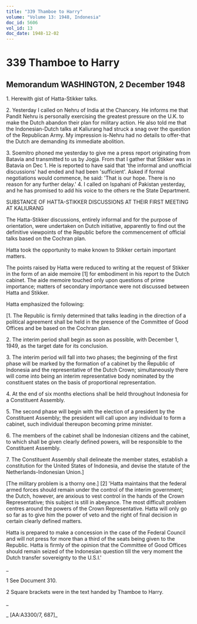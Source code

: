 ```yaml
---
title: "339 Thamboe to Harry"
volume: "Volume 13: 1948, Indonesia"
doc_id: 5606
vol_id: 13
doc_date: 1948-12-02
---
```


# 339 Thamboe to Harry

## Memorandum WASHINGTON, 2 December 1948

1\. Herewith gist of Hatta-Stikker talks.

2\. Yesterday I called on Nehru of India at the Chancery. He informs me that Pandit Nehru is personally exercising the greatest pressure on the U.K. to make the Dutch abandon their plan for military action. He also told me that the Indonesian-Dutch talks at Kaliurang had struck a snag over the question of the Republican Army. My impression is-Nehru had no details to offer-that the Dutch are demanding its immediate abolition.

3\. Soemitro phoned me yesterday to give me a press report originating from Batavia and transmitted to us by Jogja. From that I gather that Stikker was in Batavia on Dec 1. He is reported to have said that 'the informal and unofficial discussions' had ended and had been 'sufficient'. Asked if formal negotiations would commence, he said: 'That is our hope. There is no reason for any further delay.' 4. I called on Ispahani of Pakistan yesterday, and he has promised to add his voice to the others re the State Department.

SUBSTANCE OF HATTA-STIKKER DISCUSSIONS AT THEIR FIRST MEETING AT KALIURANG

The Hatta-Stikker discussions, entirely informal and for the purpose of orientation, were undertaken on Dutch initiative, apparently to find out the definitive viewpoints of the Republic before the commencement of official talks based on the Cochran plan.

Hatta took the opportunity to make known to Stikker certain important matters.

The points raised by Hatta were reduced to writing at the request of Stikker in the form of an aide memoire [1] for embodiment in his report to the Dutch cabinet. The aide memoire touched only upon questions of prime importance; matters of secondary importance were not discussed between Hatta and Stikker.

Hatta emphasized the following:

[1. The Republic is firmly determined that talks leading in the direction of a political agreement shall be held in the presence of the Committee of Good Offices and be based on the Cochran plan.

2\. The interim period shall begin as soon as possible, with December 1, 1949, as the target date for its conclusion.

3\. The interim period will fall into two phases; the beginning of the first phase will be marked by the formation of a cabinet by the Republic of Indonesia and the representative of the Dutch Crown; simultaneously there will come into being an interim representative body nominated by the constituent states on the basis of proportional representation.

4\. At the end of six months elections shall be held throughout Indonesia for a Constituent Assembly.

5\. The second phase will begin with the election of a president by the Constituent Assembly; the president will call upon any individual to form a cabinet, such individual thereupon becoming prime minister.

6\. The members of the cabinet shall be Indonesian citizens and the cabinet, to which shall be given clearly defined powers, will be responsible to the Constituent Assembly.

7\. The Constituent Assembly shall delineate the member states, establish a constitution for the United States of Indonesia, and devise the statute of the Netherlands-Indonesian Union.]

[The military problem is a thorny one.] [2] 'Hatta maintains that the federal armed forces should remain under the control of the interim government; the Dutch, however, are anxious to vest control in the hands of the Crown Representative; this subject is still in abeyance. The most difficult problem centres around the powers of the Crown Representative. Hatta will only go so far as to give him the power of veto and the right of final decision in certain clearly defined matters.

Hatta is prepared to make a concession in the case of the Federal Council and will not press for more than a third of the seats being given to the Republic. Hatta is firmly of the opinion that the Committee of Good Offices should remain seized of the Indonesian question till the very moment the Dutch transfer sovereignty to the U.S.I.'

_

1 See Document 310.

2 Square brackets were in the text handed by Thamboe to Harry.

_

_ [AA:A3300/7, 687]_
